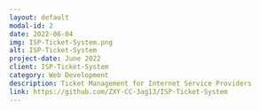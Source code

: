 ```yaml
---
layout: default
modal-id: 2
date: 2022-06-04
img: ISP-Ticket-System.png
alt: ISP-Ticket-System
project-date: June 2022
client: ISP-Ticket-System
category: Web Development
description: Ticket Management for Internet Service Providers
link: https://github.com/ZXY-CC-3ag13/ISP-Ticket-System
---
```

